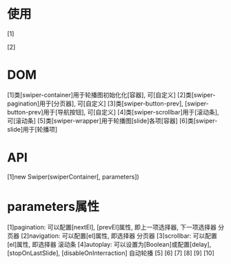 # 使用
[1]<link rel="stylesheet" href="https://unpkg.com/swiper/swiper-bundle.css">  
<!-- CDN引入CSS -->
[2]<script src="https://unpkg.com/swiper/swiper-bundle.js"> </script> 
<!-- CDN引入js -->

# DOM
[1]类[swiper-container]用于轮播图初始化化[容器], 可[自定义]
[2]类[swiper-pagination]用于[分页器], 可[自定义]
[3]类[swiper-button-prev], [swiper-button-prev]用于[导航按钮], 可[自定义]
[4]类[swiper-scrollbar]用于[滚动条], 可[滚动条]
[5]类[swiper-wrapper]用于轮播图[slide]各项[容器]
[6]类[swiper-slide]用于[轮播项]


# API
[1]new Swiper(swiperContainer[, parameters])
<!-- 初始化 -->

# parameters属性
[1]pagination: 可以配置[nextEl], [prevEl]属性, 即上一项选择器, 下一项选择器
分页器
[2]navigation: 可以配置[el]属性, 即选择器
分页器
[3]scrollbar: 可以配置[el]属性, 即选择器
滚动条
[4]autoplay: 可以设置为[Boolean]或配置[delay], [stopOnLastSlide], [disableOnInterraction]
自动轮播
[5]
[6]
[7]
[8]
[9]
[10]